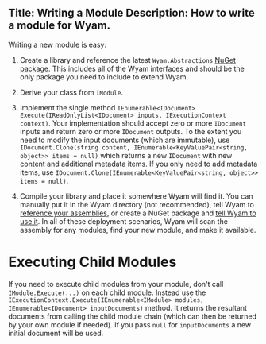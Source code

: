 Title: Writing a Module
Description: How to write a module for Wyam.
---
Writing a new module is easy:

1. Create a library and reference the latest `Wyam.Abstractions` [NuGet package](https://www.nuget.org/packages/Wyam.Abstractions). This includes all of the Wyam interfaces and should be the only package you need to include to extend Wyam.

2. Derive your class from `IModule`.

3. Implement the single method `IEnumerable<IDocument> Execute(IReadOnlyList<IDocument> inputs, IExecutionContext context)`. Your implementation should accept zero or more `IDocument` inputs and return zero or more `IDocument` outputs. To the extent you need to modify the input documents (which are immutable), use `IDocument.Clone(string content, IEnumerable<KeyValuePair<string, object>> items = null)` which returns a new `IDocument` with new content and additional metadata items. If you only need to add metadata items, use `IDocument.Clone(IEnumerable<KeyValuePair<string, object>> items = null)`.

4. Compile your library and place it somewhere Wyam will find it. You can manually put it in the Wyam directory (not recommended), tell Wyam to [reference your assemblies](/getting-started/configuration#assemblies), or create a NuGet package and [tell Wyam to use it](/getting-started/configuration#nuget). In all of these deployment scenarios, Wyam will scan the assembly for any modules, find your new module, and make it available.

# Executing Child Modules

If you need to execute child modules from your module, don't call `IModule.Execute(...)` on each child module. Instead use the `IExecutionContext.Execute(IEnumerable<IModule> modules, IEnumerable<IDocument> inputDocuments)` method. It returns the resultant documents from calling the child module chain (which can then be returned by your own module if needed). If you pass `null` for `inputDocuments` a new initial document will be used.